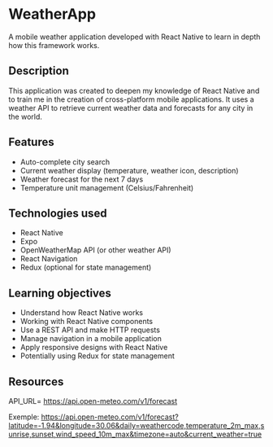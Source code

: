 # WeatherApp

A mobile weather application developed with React Native to learn in depth how this framework works.

## Description

This application was created to deepen my knowledge of React Native and to train me in the creation of cross-platform mobile applications. It uses a weather API to retrieve current weather data and forecasts for any city in the world.

## Features

- Auto-complete city search
- Current weather display (temperature, weather icon, description)
- Weather forecast for the next 7 days
- Temperature unit management (Celsius/Fahrenheit)

## Technologies used

- React Native
- Expo
- OpenWeatherMap API (or other weather API)
- React Navigation
- Redux (optional for state management)

## Learning objectives

- Understand how React Native works
- Working with React Native components
- Use a REST API and make HTTP requests
- Manage navigation in a mobile application
- Apply responsive designs with React Native
- Potentially using Redux for state management

## Resources

API_URL= <https://api.open-meteo.com/v1/forecast>

Exemple: <https://api.open-meteo.com/v1/forecast?latitude=-1.94&longitude=30.06&daily=weathercode,temperature_2m_max,sunrise,sunset,wind_speed_10m_max&timezone=auto&current_weather=true>
